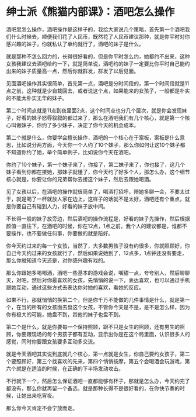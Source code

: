 # 绅士派《熊猫内部课》：酒吧怎么操作

酒吧里怎么操作，酒吧操作是这样子的，我给大家说几个策略，首先第一个酒吧我们什么时候去，顺便我们花了人民币，既然花了人民币建议那种，就是你平时对你感兴趣的妹子，你就私认了单约就行了，酒吧的妹子是什么。

就是那种不怎么回力的，长得很好看的，但是你平时怎么约，她都约不出来，这种女孩我建议去酒吧给约一下，就是简单说，酒吧约的妹子一定要比你平时自己能约出来的妹子质量高一点，然后你就群发，群发了以后见面。

见面酒吧操作其实很简单，首先第一点，酒吧是分时间段的，第一个时间段就是11点之前，这种就是少自裁回去，或者说这个点，如果能来的女孩子，一般都是朴实的不能太朴实无华的妹子。

第二个时间点就是11点到夜里面2点，这个时间点也分几个层次，就是你会发现妹子，好看的妹子怒辱叙叙的都过来了，那么在酒吧我们有几个核心，就是第一个核心叫做妹子，你约了多少妹子，决定了你今天的机会成本。

第二个就是什么，你要学会擅长操作，酒吧的一个核心在于案板，案板是什么意思，比如说分两方面，今天你一个人约了10个妹子，那么你如何让这10个妹子都不知道你约了她，举个简单例子，比如说你今天在酒吧。

你约了10个妹子，第一个妹子来了，你接了，第二妹子来了，你也接了，这几个妹子看到你都在接她，那妹子就懂了，你今天约了好多个人，那怎么办，这个细节核心就是，你要让你的兄弟帮你去接这个妹子，然后去跟她喝酒。

见了女孩以后，在酒吧的操作就很简单了，喝酒打招呼，陪她多聊一会，不要太过于，就是喝了一杯就放人家在边上，这样子的话就不是太好，酒吧还有个重点，就是你要自己有碰到人力，好看的妹子放中间。

不长得一般的妹子放旁边，然后酒吧的操作流程是，好看的妹子先操作，然后根据颜值一直往下，在酒吧的时候，你在12点，1点之前，我个人的建议都是，谁都不要操作，也不要做任何事，你要做的就是陪好。

你今天约过来的每一个女孩，当然了，大多数男孩子没有约很多，你就照顾好，你自己今天约过来的女孩就行了，然后如果说她到了，12点多，1点钟还没有要走，那么你就知道今天还是，对你感兴趣有戏的。

那么你跟她多喝喝酒，酒吧一些基本的游戏会说，嘴甜一点，夸夸别人，然后聊聊天，对吧，然后对你最喜欢的女孩，先悄悄的说一下，表达喜欢，也可以通过手机跟她互动，通过这些方式去表达你对她的喜欢，看她的反应。

如果不行，那就悄悄的换第二个，但是你千万不能做的几件事情是什么，就是第一个，在当的所有的女孩面去盘这个女孩，不管你今天是不是，是不是怎么样，因为你有极大的可能，她盘不到，其他的妹子也盘不到。

第二个是什么，就是你要每一个保持照顾，跟不只是女生的照顾，还有男生的照顾，你要跟现场的每个男孩子都有互动，显示出你是在这个局里面，认识很多人的感觉，同时你要跟女孩要多互动多交流。

就是今天酒吧其实说到底就几个核心，第一点就是女生，你自己要约女孩子，第二个要照顾好，第三个找喜欢的先来，第四个悄悄按摩，第五个会喝酒会玩游戏，第六个就是在适当的时候，在正确的下半场发动攻击。

不行就下一个，然后怎么保证酒吧一直都能够有杯子，那就是怎么办，今天约完了都没有，那么你就再留一个备选，就是那种长得不是很好看的，在你快节奏的时候，让她出来吃宵夜。

那么你今天肯定不会宁放而走。